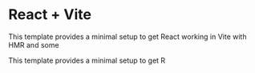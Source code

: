 # React + Vite

This template provides a minimal setup to get React working in Vite with HMR and some 

This template provides a minimal setup to get R